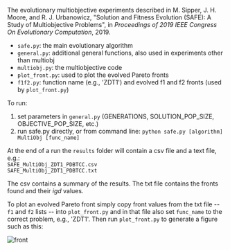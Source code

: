 The evolutionary multiobjective experiments described in M. Sipper, J. H. Moore, and R. J. Urbanowicz, "Solution and Fitness Evolution (SAFE): A Study of Multiobjective Problems", in _Proceedings of 2019 IEEE Congress On Evolutionary Computation_, 2019.

* `safe.py`: the main evolutionary algorithm
* `general.py`: additional general functions, also used in experiments other than multiobj
* `multiobj.py`: the multiobjective code
* `plot_front.py`: used to plot the evolved Pareto fronts
* `f1f2.py`: function name (e.g., 'ZDT1') and evolved f1 and f2 fronts (used by `plot_front.py`)

To run: 
1. set parameters in `general.py` (GENERATIONS, SOLUTION_POP_SIZE, OBJECTIVE_POP_SIZE, etc.)    
2. run safe.py directly, or from command line: `python safe.py [algorithm] MultiObj [func_name]`    

At the end of a run the `results` folder will contain a csv file and a text file, e.g.:   
`SAFE_MultiObj_ZDT1_PDBTCC.csv`   
`SAFE_MultiObj_ZDT1_PDBTCC.txt`   

The csv contains a summary of the results. The txt file contains the fronts found and their _igd_ values.

To plot an evolved Pareto front simply copy front values from the txt file -- `f1` and `f2` lists -- into `plot_front.py` and in that file also set `func_name` to the correct problem, e.g., 'ZDT1'. Then run `plot_front.py` to generate a figure such as this:   

![front]()
